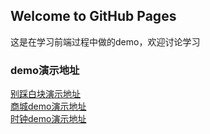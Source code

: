 ## Welcome to GitHub Pages
这是在学习前端过程中做的demo，欢迎讨论学习
### demo演示地址
[别踩白块演示地址](http://www.kiros.club/WebProject/别踩白块demo/index.html)<br>
[商城demo演示地址](http://www.kiros.club/WebProject/商城demo/login.html)<br>
[时钟demo演示地址](http://www.kiros.club/WebProject/时钟demo/index.html)<br>

